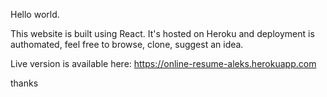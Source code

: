 Hello world.

This website is built using React. It's hosted on Heroku and deployment is authomated, feel free to browse, clone, suggest an idea.

Live version is available here: https://online-resume-aleks.herokuapp.com

thanks
